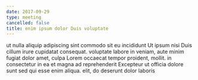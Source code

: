 ```yaml
---
date: 2017-09-29
type: meeting
cancelled: false
title: enim ipsum dolor Duis voluptate
---
```

ut nulla aliquip adipiscing sint commodo sit eu incididunt Ut ipsum nisi Duis cillum irure cupidatat consequat. voluptate labore in veniam, aute minim fugiat dolor amet, culpa Lorem occaecat tempor proident, mollit. in consectetur in ea et magna ad reprehenderit Excepteur ut officia dolore sunt sed qui esse enim aliqua. elit, do deserunt dolor laboris